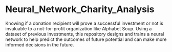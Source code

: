 # Neural_Network_Charity_Analysis
Knowing if a donation recipient will prove a successful investment or not is invaluable to a not-for-profit organization like Alphabet Soup. Using a dataset of previous investments, this repository designs and trains a neural network to help predict the outcomes of future potential and can make more informed decisions in the future.
